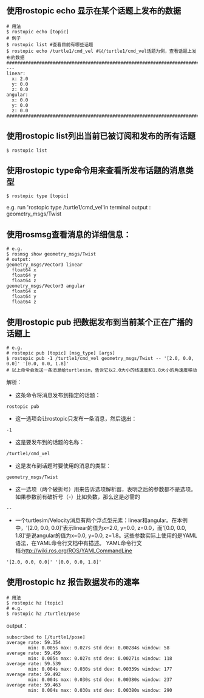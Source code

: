 ## 使用rostopic echo 显示在某个话题上发布的数据
```
# 用法
$ rostopic echo [topic]
# 例子
$ rostopic list #查看目前有哪些话题
$ rostopic echo /turtle1/cmd_vel #以/turtle1/cmd_vel话题为例，查看话题上发布的数据
###########################################################################
---
linear: 
  x: 2.0
  y: 0.0
  z: 0.0
angular: 
  x: 0.0
  y: 0.0
  z: 0.0
###########################################################################
```

## 使用rostopic list列出当前已被订阅和发布的所有话题
```
$ rostopic list
```

## 使用rostopic type命令用来查看所发布话题的消息类型
```
$ rostopic type [topic]
```
e.g. run 'rostopic type /turtle1/cmd_vel'in terminal
output : geometry_msgs/Twist

## 使用rosmsg查看消息的详细信息：
```
# e.g.
$ rosmsg show geometry_msgs/Twist
# output:
geometry_msgs/Vector3 linear
  float64 x
  float64 y
  float64 z
geometry_msgs/Vector3 angular
  float64 x
  float64 y
  float64 z
```

## 使用rostopic pub 把数据发布到当前某个正在广播的话题上
```
# e.g.
# rostopic pub [topic] [msg_type] [args]
$ rostopic pub -1 /turtle1/cmd_vel geometry_msgs/Twist -- '[2.0, 0.0, 0.0]' '[0.0, 0.0, 1.8]'
# 以上命令会发送一条消息给turtlesim，告诉它以2.0大小的线速度和1.8大小的角速度移动
```
解析：
* 这条命令将消息发布到指定的话题：
```
rostopic pub
```
* 这一选项会让rostopic只发布一条消息，然后退出：
```
-1 
```
* 这是要发布到的话题的名称：
```
/turtle1/cmd_vel
```
* 这是发布到话题时要使用的消息的类型：
```
geometry_msgs/Twist
```
* 这一选项（两个破折号）用来告诉选项解析器，表明之后的参数都不是选项。如果参数前有破折号（-）比如负数，那么这是必需的
```
--
```
* 一个turtlesim/Velocity消息有两个浮点型元素：linear和angular。在本例中，'[2.0, 0.0, 0.0]'表示linear的值为x=2.0, y=0.0, z=0.0，而'[0.0, 0.0, 1.8]'是说angular的值为x=0.0, y=0.0, z=1.8。这些参数实际上使用的是YAML语法，在YAML命令行文档中有描述。
YAML命令行文档:http://wiki.ros.org/ROS/YAMLCommandLine
```
'[2.0, 0.0, 0.0]' '[0.0, 0.0, 1.8]' 
```

## 使用rostopic hz 报告数据发布的速率
```
# 用法 
$ rostopic hz [topic]
# e.g. 
$ rostopic hz /turtle1/pose
```
output：
```
subscribed to [/turtle1/pose]
average rate: 59.354
        min: 0.005s max: 0.027s std dev: 0.00284s window: 58
average rate: 59.459
        min: 0.005s max: 0.027s std dev: 0.00271s window: 118
average rate: 59.539
        min: 0.004s max: 0.030s std dev: 0.00339s window: 177
average rate: 59.492
        min: 0.004s max: 0.030s std dev: 0.00380s window: 237
average rate: 59.463
        min: 0.004s max: 0.030s std dev: 0.00380s window: 290

```
